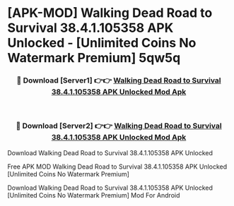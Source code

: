 # [APK-MOD] Walking Dead  Road to Survival 38.4.1.105358 APK Unlocked - [Unlimited Coins No Watermark Premium] 5qw5q



<div align="center">
<h3>🔴 Download [Server1] 👉👉 <a href="https://momento.my/?title=Walking_Dead__Road_to_Survival_38.4.1.105358_APK_Unlocked">Walking Dead  Road to Survival 38.4.1.105358 APK Unlocked Mod Apk</a></h3><br>

<h3>🔴 Download [Server2] 👉👉 <a href="https://momento.my/?title=Walking_Dead__Road_to_Survival_38.4.1.105358_APK_Unlocked">Walking Dead  Road to Survival 38.4.1.105358 APK Unlocked Mod Apk</a></h3>
</div>



Download Walking Dead  Road to Survival 38.4.1.105358 APK Unlocked 

Free APK MOD Walking Dead  Road to Survival 38.4.1.105358 APK Unlocked [Unlimited Coins No Watermark Premium]

Download Walking Dead  Road to Survival 38.4.1.105358 APK Unlocked [Unlimited Coins No Watermark Premium] Mod For Android
